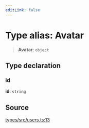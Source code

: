 ```yaml
---
editLink: false
---
```


# Type alias: Avatar

> **Avatar**: `object`

## Type declaration

### id

**id**: `string`

## Source

[types/src/users.ts:13](https://github.com/directus/directus/blob/7789a6c53/packages/types/src/users.ts#L13)
